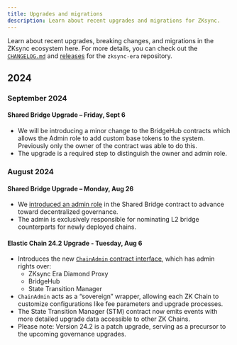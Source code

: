 ```yaml
---
title: Upgrades and migrations
description: Learn about recent upgrades and migrations for ZKsync.
---
```


Learn about recent upgrades, breaking changes, and migrations in the ZKsync ecosystem here. For more details, you can check out the
[`CHANGELOG.md`](https://github.com/matter-labs/zksync-era/blob/main/core/CHANGELOG.md) and
[releases](https://github.com/matter-labs/zksync-era/releases) for the `zksync-era` repository.

## 2024

### September 2024

#### Shared Bridge Upgrade – Friday, Sept 6

- We will be introducing a minor change to the BridgeHub contracts which allows the Admin role to add custom base tokens to the system.
Previously only the owner of the contract was able to do this.
- The upgrade is a required step to distinguish the owner and admin role.

### August 2024

#### Shared Bridge Upgrade – Monday, Aug 26

- We [introduced an admin role](https://github.com/matter-labs/era-contracts/pull/727/files) in the Shared Bridge contract
to advance toward decentralized governance.
- The admin is exclusively responsible for nominating L2 bridge counterparts for newly deployed chains.

#### Elastic Chain 24.2 Upgrade - Tuesday, Aug 6

- Introduces the new [`ChainAdmin` contract interface](https://github.com/matter-labs/era-contracts/pull/598/files), which has admin rights over:
  - ZKsync Era Diamond Proxy
  - BridgeHub
  - State Transition Manager
- `ChainAdmin` acts as a “sovereign” wrapper, allowing each ZK Chain to customize configurations like fee parameters and upgrade processes.
- The State Transition Manager (STM) contract now emits events with more detailed upgrade data accessible to other ZK Chains.
- Please note: Version 24.2 is a patch upgrade, serving as a precursor to the upcoming governance upgrades.
